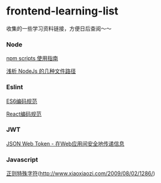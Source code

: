 # frontend-learning-list
收集的一些学习资料链接，方便日后查阅～～

### Node

[npm scripts 使用指南](http://www.ruanyifeng.com/blog/2016/10/npm_scripts.html)

[浅析 NodeJs 的几种文件路径](https://github.com/imsobear/blog/issues/48)

### Eslint

[ES6编码规范](https://github.com/yuche/javascript)

[React编码规范](https://github.com/JasonBoy/javascript/tree/master/react)

### JWT

[JSON Web Token - 在Web应用间安全地传递信息](http://blog.leapoahead.com/2015/09/06/understanding-jwt/)

### Javascript

[正则特殊字符](http://www.w3school.com.cn/jsref/jsref_obj_regexp.asp)(http://www.xiaoxiaozi.com/2009/08/02/1286/)
